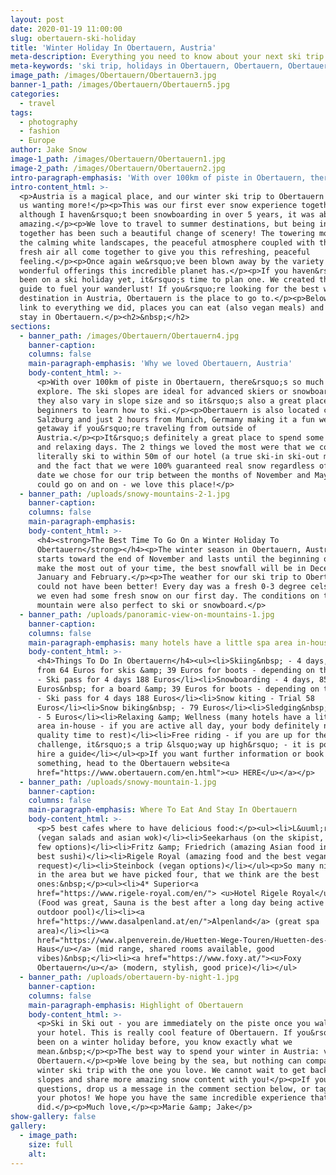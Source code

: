 ```yaml
---
layout: post
date: 2020-01-19 11:00:00
slug: obertauern-ski-holiday
title: 'Winter Holiday In Obertauern, Austria'
meta-description: Everything you need to know about your next ski trip in Obertauern.
meta-keywords: 'ski trip, holidays in Obertauern, Obertauern, Obertauern Austria'
image_path: /images/Obertauern/Obertauern3.jpg
banner-1_path: /images/Obertauern/Obertauern5.jpg
categories:
  - travel
tags:
  - photography
  - fashion
  - Europe
author: Jake Snow
image-1_path: /images/Obertauern/Obertauern1.jpg
image-2_path: /images/Obertauern/Obertauern2.jpg
intro-paragraph-emphasis: 'With over 100km of piste in Obertauern, there’s so much to explore.'
intro-content_html: >-
  <p>Austria is a magical place, and our winter ski trip to Obertauern has left
  us wanting more!</p><p>This was our first ever snow experience together and
  although I haven&rsquo;t been snowboarding in over 5 years, it was absolutely
  amazing.</p><p>We love to travel to summer destinations, but being in the snow
  together has been such a beautiful change of scenery! The towering mountains,
  the calming white landscapes, the peaceful atmosphere coupled with the crisp,
  fresh air all come together to give you this refreshing, peaceful
  feeling.</p><p>Once again we&rsquo;ve been blown away by the variety of
  wonderful offerings this incredible planet has.</p><p>If you haven&rsquo;t
  been on a ski holiday yet, it&rsquo;s time to plan one. We created this travel
  guide to fuel your wanderlust! If you&rsquo;re looking for the best winter ski
  destination in Austria, Obertauern is the place to go to.</p><p>Below we will
  link to everything we did, places you can eat (also vegan meals) and where to
  stay in Obertauern.</p><h2>&nbsp;</h2>
sections:
  - banner_path: /images/Obertauern/Obertauern4.jpg
    banner-caption:
    columns: false
    main-paragraph-emphasis: 'Why we loved Obertauern, Austria'
    body-content_html: >-
      <p>With over 100km of piste in Obertauern, there&rsquo;s so much to
      explore. The ski slopes are ideal for advanced skiers or snowboarders, yet
      they also vary in slope size and so it&rsquo;s also a great place for
      beginners to learn how to ski.</p><p>Obertauern is also located close to
      Salzburg and just 2 hours from Munich, Germany making it a fun weekend
      getaway if you&rsquo;re traveling from outside of
      Austria.</p><p>It&rsquo;s definitely a great place to spend some joyful
      and relaxing days. The 2 things we loved the most were that we could
      literally ski to within 50m of our hotel (a true ski-in ski-out mountain)
      and the fact that we were 100% guaranteed real snow regardless of which
      date we chose for our trip between the months of November and May!</p><p>I
      could go on and on - we love this place!</p>
  - banner_path: /uploads/snowy-mountains-2-1.jpg
    banner-caption:
    columns: false
    main-paragraph-emphasis:
    body-content_html: >-
      <h4><strong>The Best Time To Go On a Winter Holiday To
      Obertauern</strong></h4><p>The winter season in Obertauern, Austria,
      starts toward the end of November and lasts until the beginning of May. To
      make the most out of your time, the best snowfall will be in December,
      January and February.</p><p>The weather for our ski trip to Obertauern
      could not have been better! Every day was a fresh 0-3 degree celsius and
      we even had some fresh snow on our first day. The conditions on the
      mountain were also perfect to ski or snowboard.</p>
  - banner_path: /uploads/panoramic-view-on-mountains-1.jpg
    banner-caption:
    columns: false
    main-paragraph-emphasis: many hotels have a little spa area in-house
    body-content_html: >-
      <h4>Things To Do In Obertauern</h4><ul><li>Skiing&nbsp; - 4 days, starting
      from 64 Euros for skis &amp; 39 Euros for boots - depending on the season
      - Ski pass for 4 days 188 Euros</li><li>Snowboarding - 4 days, 85
      Euros&nbsp; for a board &amp; 39 Euros for boots - depending on the season
      - Ski pass for 4 days 188 Euros</li><li>Snow kiting - Trial 58
      Euros</li><li>Snow biking&nbsp; - 79 Euros</li><li>Sledging&nbsp; by night
      - 5 Euros</li><li>Relaxing &amp; Wellness (many hotels have a little spa
      area in-house - if you are active all day, your body definitely needs some
      quality time to rest)</li><li>Free riding - if you are up for the
      challenge, it&rsquo;s a trip &lsquo;way up high&rsquo; - it is possible to
      hire a guide</li></ul><p>If you want further information or book
      something, head to the Obertauern website<a
      href="https://www.obertauern.com/en.html"><u> HERE</u></a></p>
  - banner_path: /uploads/snowy-mountain-1.jpg
    banner-caption:
    columns: false
    main-paragraph-emphasis: Where To Eat And Stay In Obertauern
    body-content_html: >-
      <p>5 best cafes where to have delicious food:</p><ul><li>L&uuml;rzer Alm
      (vegan salads and asian wok)</li><li>Seekarhaus (on the skipist, only very
      few options)</li><li>Fritz &amp; Friedrich (amazing Asian food incl. the
      best sushi)</li><li>Rigele Royal (amazing food and the best vegan meals on
      request)</li><li>Steinbock (vegan options)</li></ul><p>So many nice hotels
      in the area but we have picked four, that we think are the best
      ones:&nbsp;</p><ul><li>4* Superior<a
      href="https://www.rigele-royal.com/en/"> <u>Hotel Rigele Royal</u></a>
      (Food was great, Sauna is the best after a long day being active + in /
      outdoor pool)</li><li><a
      href="https://www.dasalpenland.at/en/">Alpenland</a> (great spa
      area)</li><li><a
      href="https://www.alpenverein.de/Huetten-Wege-Touren/Huetten-des-Bundesverbands/DAV-Haus-Obertauern/"><u>DAV
      Haus</u></a> (mid range, shared rooms available, good
      vibes)&nbsp;</li><li><a href="https://www.foxy.at/"><u>Foxy
      Obertauern</u></a> (modern, stylish, good price)</li></ul>
  - banner_path: /uploads/obertauern-by-night-1.jpg
    banner-caption:
    columns: false
    main-paragraph-emphasis: Highlight of Obertauern
    body-content_html: >-
      <p>Ski in Ski out - you are immediately on the piste once you walk out of
      your hotel. This is really cool feature of Obertauern. If you&rsquo;ve
      been on a winter holiday before, you know exactly what we
      mean.&nbsp;</p><p>The best way to spend your winter in Austria: visit
      Obertauern.</p><p>We love being by the sea, but nothing can compare to a
      winter ski trip with the one you love. We cannot wait to get back on the
      slopes and share more amazing snow content with you!</p><p>If you have any
      questions, drop us a message in the comment section below, or tag us in
      your photos! We hope you have the same incredible experience that we
      did.</p><p>Much love,</p><p>Marie &amp; Jake</p>
show-gallery: false
gallery:
  - image_path:
    size: full
    alt:
---
```

